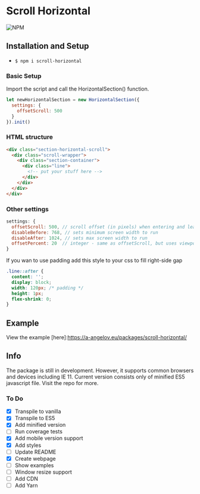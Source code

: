 # Scroll Horizontal

![NPM](https://img.shields.io/npm/l/simple-horizontal-scroll)


## Installation and Setup

- `$ npm i scroll-horizontal`

### Basic Setup

Import the script and call the HorizontalSection() function.

```js
let newHorizontalSection = new HorizontalSection({     
  settings: {
    offsetScroll: 500
  }
}).init()
```

### HTML structure

```html
<div class="section-horizontal-scroll">
  <div class="scroll-wrapper">
    <div class="section-container">
      <div class="line">
        <!-- put your stuff here -->
      </div>
    </div>
  </div>
</div>
```

### Other settings

```js
settings: {
  offsetScroll: 500, // scroll offset (in pixels) when entering and leaving the section (500 recommended)
  disableBefore: 768, // sets minimum screen width to run
  disableAfter: 1024, // sets max screen width to run
  offsetPercent: 20  // integer - same as offsetScroll, but uses viewport width instead of pixels
}
```

If you wan to use padding add this style to your css to fill right-side gap

```css
.line::after {
  content: '';
  display: block;
  width: 120px; /* padding */
  height: 1px;
  flex-shrink: 0;
}
```

## Example

View the example [here]:https://a-angelov.eu/packages/scroll-horizontal/

## Info

The package is still in development. However, it supports common browsers and devices including IE 11.
Current version consists only of minified ES5 javascript file. Visit the repo for more.

### To Do

- [x] Transpile to vanilla
- [x] Transpile to ES5
- [x] Add minified version
- [ ] Run coverage tests
- [x] Add mobile version support
- [x] Add styles
- [ ] Update README
- [x] Create webpage
- [ ] Show examples
- [ ] Window resize support
- [ ] Add CDN
- [ ] Add Yarn
